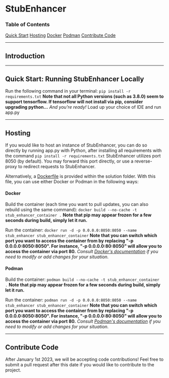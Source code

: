 # StubEnhancer
### Table of Contents
[Quick Start](#Quick-Start:-Running-StubEnhancer-Locally)
[Hosting](#Hosting)
    [Docker](#Docker)
    [Podman](#Podman)
[Contribute Code](#Contribute-Code)

------
## Introduction


------
## Quick Start: Running StubEnhancer Locally

Run the following command in your terminal: ```pip install -r requirements.txt```
**Note that not all Python versions (such as 3.8.0) seem to support tensorflow. If tensorflow will not install via pip, consider upgrading python...**
*And you're ready!* Load up your choice of IDE and run app.py

------
## Hosting

If you would like to host an instance of StubEnhancer, you can do so directly by running app.py with Python, after installing all requirements with the command ```pip install -r requirements.txt```
StubEnhancer utilizes port 8050 (by default). You may forward this port directly, or use a reverse-proxy to redirect requests to StubEnhancer.

Alternatively, a [Dockerfile](/Dockerfile) is provided within the solution folder. With this file, you can use either Docker or Podman in the following ways:

#### Docker
Build the container (each time you want to pull updates, you can also rebuild using the same command):
```docker build --no-cache -t stub_enhancer_container .```
**Note that pip may appear frozen for a few seconds during build, simply let it run.**

Run the container:
```docker run -d -p 0.0.0.0:8050:8050 --name stub_enhancer stub_enhancer_container```
**Note that you can switch which port you want to access the container from by replacing "-p 0.0.0.0:8050:8050". For instance, "-p 0.0.0.0:80:8050" will allow you to access the container via port 80.**
*Consult [Docker's documentation](https://docs.docker.com/engine/reference/run/) if you need to modify or add changes for your situation.*

#### Podman
Build the container:
```podman build --no-cache -t stub_enhancer_container .```
**Note that pip may appear frozen for a few seconds during build, simply let it run.**

Run the container:
```podman run -d -p 0.0.0.0:8050:8050 --name stub_enhancer stub_enhancer_container```
**Note that you can switch which port you want to access the container from by replacing "-p 0.0.0.0:8050:8050". For instance, "-p 0.0.0.0:80:8050" will allow you to access the container via port 80.**
*Consult [Podman's documentation](https://docs.podman.io/en/latest/markdown/podman-run.1.html) if you need to modify or add changes for your situation.*

------
## Contribute Code
After January 1st 2023, we will be accepting code contributions! Feel free to submit a pull request after this date if you would like to contribute to the project.